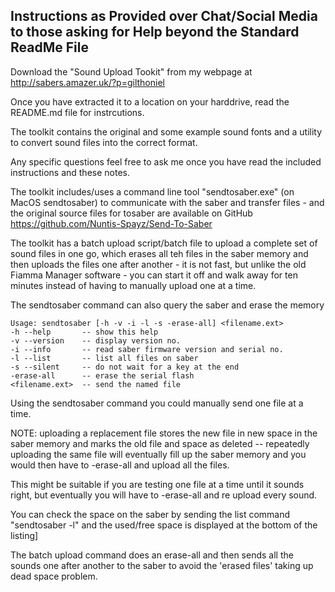 ## Instructions as Provided over Chat/Social Media to those asking for Help beyond the Standard ReadMe File

Download the "Sound Upload Tookit" from my webpage at
http://sabers.amazer.uk/?p=gilthoniel

Once you have extracted it to a location on your harddrive, read the README.md file for instrcutions.

The toolkit contains the original and some example sound fonts and a utility to convert sound files into the correct format.

Any specific questions feel free to ask me once you have read the included instructions and these notes.

The toolkit includes/uses a command line tool "sendtosaber.exe" (on MacOS sendtosaber) to communicate with the saber and transfer files - and the original source files for tosaber are available on GitHub
https://github.com/Nuntis-Spayz/Send-To-Saber

The toolkit has a batch upload script/batch file to upload a complete set of sound files in one go, which erases all teh files in the saber memory and then uploads the files one after another - it is not fast, but unlike the old Fiamma Manager software - you can start it off and walk away for ten minutes instead of having to manually upload one at a time.

The sendtosaber command can also query the saber and erase the memory

    Usage: sendtosaber [-h -v -i -l -s -erase-all] <filename.ext>
    -h --help       -- show this help
    -v --version    -- display version no.
    -i --info       -- read saber firmware version and serial no.
    -l --list       -- list all files on saber
    -s --silent     -- do not wait for a key at the end
    -erase-all      -- erase the serial flash
    <filename.ext>  -- send the named file

Using the sendtosaber command you could manually send one file at a time.

NOTE: uploading a replacement file stores the new file in new space in the saber memory and marks the old file and space as deleted -- repeatedly uploading the same file will eventually fill up the saber memory and you would then have to -erase-all and upload all the files.

This might be suitable if you are testing one file at a time until it sounds right, but eventually you will have to -erase-all and re upload every sound.

You can check the space on the saber by sending the list command "sendtosaber -l" and the used/free space is displayed at the bottom of the listing]

The batch upload command does an erase-all and then sends all the sounds one after another to the saber to avoid the 'erased files' taking up dead space problem.
